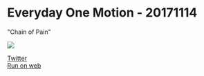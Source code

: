# Everyday One Motion - 20171114  

"Chain of Pain"  

![](https://i.imgur.com/2WT2YoA.gif)  

[Twitter](https://twitter.com/motions_work/status/930090313988718592)  
[Run on web](http://fms-cat-eom.github.io/20171114/dist)  
